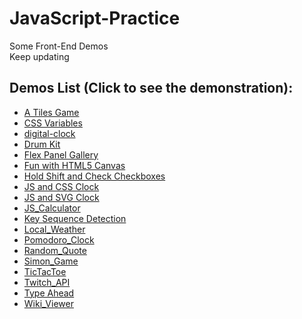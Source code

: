 # JavaScript-Practice
Some Front-End Demos</br>
Keep updating</br>


## Demos List (Click to see the demonstration):
* [A Tiles Game](http://htmlpreview.github.io/?https://github.com/xiu066/JavaScript-Practice/blob/master/A-Tiles-Game/index.html)
* [CSS Variables](http://htmlpreview.github.io/?https://github.com/xiu066/JavaScript-Practice/blob/master/CSS%20Variables/index.html)
* [digital-clock](http://htmlpreview.github.io/?https://github.com/xiu066/JavaScript-Practice/blob/master/digital-clock/index.html)
* [Drum Kit](http://htmlpreview.github.io/?https://github.com/xiu066/JavaScript-Practice/blob/master/Drum%20Kit/index.html)
* [Flex Panel Gallery](http://htmlpreview.github.io/?https://github.com/xiu066/JavaScript-Practice/blob/master/Flex%20Panel%20Gallery/index.html)
* [Fun with HTML5 Canvas](http://htmlpreview.github.io/https://github.com/xiu066/JavaScript-Practice/blob/master/Fun%20with%20HTML5%20Canvas/index.html)
* [Hold Shift and Check Checkboxes](http://htmlpreview.github.io/https://github.com/xiu066/JavaScript-Practice/blob/master/Hold%20Shift%20and%20Check%20Checkboxes/index.html)
* [JS and CSS Clock](http://htmlpreview.github.io/?https://github.com/xiu066/JavaScript-Practice/blob/master/JS%20and%20CSS%20Clock/index.html)
* [JS and SVG Clock](http://htmlpreview.github.io/?https://github.com/xiu066/JavaScript-Practice/blob/master/JS%20and%20SVG%20Clock/index.html)
* [JS_Calculator](http://htmlpreview.github.io/?https://github.com/xiu066/JavaScript-Practice/blob/master/JS_Calculator/index.html)
* [Key Sequence Detection](http://htmlpreview.github.io/?https://github.com/xiu066/JavaScript-Practice/blob/master/Key%20Sequence%20Detection/index.html)
* [Local_Weather](http://htmlpreview.github.io/?https://github.com/xiu066/JavaScript-Practice/blob/master/Local_Weather/index.html)
* [Pomodoro_Clock](http://htmlpreview.github.io/?https://github.com/xiu066/JavaScript-Practice/blob/master/Pomodoro_Clock/index.html)
* [Random_Quote](http://htmlpreview.github.io/?https://github.com/xiu066/JavaScript-Practice/blob/master/Random_Quote/index.html)
* [Simon_Game](http://htmlpreview.github.io/?https://github.com/xiu066/JavaScript-Practice/blob/master/Simon_Game/index.html)
* [TicTacToe](http://htmlpreview.github.io/?https://github.com/xiu066/JavaScript-Practice/blob/master/TicTacToe/index.html)
* [Twitch_API](http://htmlpreview.github.io/?https://github.com/xiu066/JavaScript-Practice/blob/master/Twitch_API/index.html)
* [Type Ahead](http://htmlpreview.github.io/?https://github.com/xiu066/JavaScript-Practice/blob/master/Type%20Ahead/index.html)
* [Wiki_Viewer](http://htmlpreview.github.io/?https://github.com/xiu066/JavaScript-Practice/blob/master/Wiki_Viewer/index.html)




